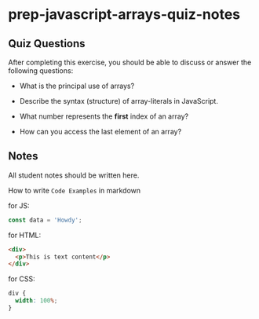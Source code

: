 # prep-javascript-arrays-quiz-notes

## Quiz Questions

After completing this exercise, you should be able to discuss or answer the following questions:

- What is the principal use of arrays?
<!-- to store multiple values and/or datatypes in one variable -->
- Describe the syntax (structure) of array-literals in JavaScript.
<!-- you can use the following
const languages=['html','css','javascript','react','node','postgres']

or

const langueages=new Array('html','css','javascript','react','node','postgres')

-->

- What number represents the **first** index of an array?
<!-- 0 -->
- How can you access the last element of an array?
<!-- by doing arrayName[arrayName.length - 1] -->

## Notes

All student notes should be written here.

How to write `Code Examples` in markdown

for JS:

```javascript
const data = 'Howdy';
```

for HTML:

```html
<div>
  <p>This is text content</p>
</div>
```

for CSS:

```css
div {
  width: 100%;
}
```
